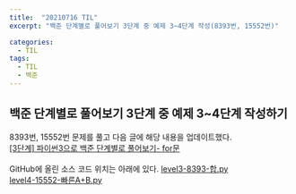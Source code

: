 ```yaml
---
title:  "20210716 TIL"
excerpt: "백준 단계별로 풀어보기 3단계 중 예제 3~4단계 작성(8393번, 15552번)"

categories:
  - TIL
tags:
  - TIL
  - 백준
---
```


## 백준 단계별로 풀어보기 3단계 중 예제 3\~4단계 작성하기
8393번, 15552번 문제를 풀고 다음 글에 해당 내용을 업데이트했다.    
[[3단계] 파이썬3으로 백준 단계별로 풀어보기- for문](https://leeryeongsong.github.io/baekjoon/baekjoon-step-by-step-python3-step3/)  
<br>
GitHub에 올린 소스 코드 위치는 아래에 있다.
[level3-8393-합.py](https://github.com/leeryeongsong/baekjoon-step-by-step-python3/blob/main/step3/level3-8393-%ED%95%A9.py)  
[level4-15552-빠른A+B.py](https://github.com/leeryeongsong/baekjoon-step-by-step-python3/blob/main/step3/level4-15552-%EB%B9%A0%EB%A5%B8A%2BB.py)
<br>
<br>
